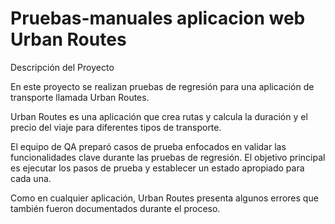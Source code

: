 # Pruebas-manuales aplicacion web Urban Routes 

Descripción del Proyecto

En este proyecto se realizan pruebas de regresión para una aplicación de transporte llamada Urban Routes.

Urban Routes es una aplicación que crea rutas y calcula la duración y el precio del viaje para diferentes tipos de transporte.

El equipo de QA preparó casos de prueba enfocados en validar las funcionalidades clave durante las pruebas de regresión. El objetivo principal es ejecutar los pasos de prueba y establecer un estado apropiado para cada una.

Como en cualquier aplicación, Urban Routes presenta algunos errores que también fueron documentados durante el proceso.
